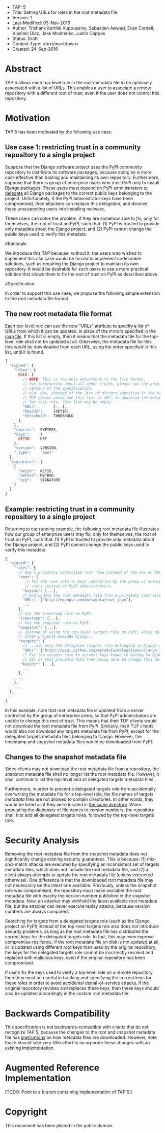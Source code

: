 * TAP: 5
* Title: Setting URLs for roles in the root metadata file
* Version: 1
* Last-Modified: 03-Nov-2016
* Author: Trishank Karthik Kuppusamy, Sebastien Awwad, Evan Cordell,
          Vladimir Diaz, Jake Moshenko, Justin Cappos
* Status: Draft
* Content-Type: <text/markdown>
* Created: 24-Sep-2016

# Abstract

TAP 5 allows each top-level role in the root metadata file to be optionally
associated with a list of URLs.
This enables a user to associate a remote repository with a different root of
trust, even if the user does not control this repository.

# Motivation

TAP 5 has been motivated by the following use case.

## Use case 1: restricting trust in a community repository to a single project

Suppose that the Django software project uses the PyPI community repository to
distribute its software packages, because doing so is more cost-effective than
hosting and maintaining its own repository.
Furthermore, suppose that there is group of enterprise users who trust PyPI only
to install Django packages.
These users must depend on PyPI administrators to
[delegate]((http://isis.poly.edu/~jcappos/papers/kuppusamy_nsdi_16.pdf))
all Django packages to the correct public keys belonging to the project.
Unfortunately, if the PyPI administrator keys have been compromised, then
attackers can replace this delegation, and deceive these unsuspecting users into
installing malware.

These users can solve the problem, if they are somehow able to _fix_, only for
themselves, the root of trust on PyPI, such that: (1) PyPI is trusted to provide
only metadata about the Django project, and (2) PyPI cannot change the public
keys used to verify this metadata.

#Rationale

We introduce this TAP because, without it, the users who wished to implement
this use case would be forced to implement undesirable solutions, such as
requiring the Django project to maintain its own repository.
It would be desirable for such users to use a more practical solution that
allows them to fix the root of trust on PyPI as described above.

#Specification

In order to support this use case, we propose the following simple extension to
the root metadata file format.

## The new root metadata file format

Each top-level role can use the new "URLs" attribute to specify a list of
URLs from which it can be updated, in place of the mirrors specified in the
[map file](tap4.md).
If this list is empty, then it means that the metadata file for the top-level
role shall not be updated at all.
Otherwise, the metadata file for this role would be downloaded from each URL,
using the order specified in this list, until it is found.

```Javascript
{
  "signed": {
    "roles": {
      ROLE: {
        // NOTE: This is the only adjustment to the file format.
        // For information about all other fields, please see the previous
        // version of the specification.
        // NEW: Now, instead of the list of mirrors specified in the map file, a
        // TUF client would use this list of URLs to download the metadata file
        // for this role. This list may be empty.
        "URLs":       [...],
        "keyids":     [KEYID],
        "threshold":  THRESHOLD
      },
    },
    "expires":  EXPIRES,
    "keys":     {
      KEYID:    KEY
    },
    "version":  VERSION,
    "_type":    "Root"
  },
  "signatures": [
    {
      "keyid":  KEYID,
      "method": METHOD,
      "sig":    SIGNATURE
    }
  ]
}
```

## Example: restricting trust in a community repository to a single project

Returning to our running example, the following root metadata file illustrates
how our group of enterprise users may fix, only for themselves, the root of
trust on PyPI, such that: (1) PyPI is trusted to provide only metadata about the
Django project, and (2) PyPI cannot change the public keys used to verify this
metadata:

```Javascript
{
  "signed": {
    "roles": {
      // Use a privately controlled root role instead of the one on PyPI.
      "root": {
         // Fix the root role to keys controlled by the group of enterprise
         // users instead of PyPI administrators.
        "keyids": [...],
        // And update the root metadata file from a privately controlled server.
        "URLs": ["http://example.com/metadata/root.json"],
        ...
      },
      // Use the timestamp role on PyPI.
      "timestamp": {...},
      // Use the snapshot role on PyPI.
      "snapshot": {...},
      // Instead of using the top-level targets role on PyPI, which delegates to
      // other projects besides Django...
      "targets": {
        // ...use only the delegated targets role belonging to Django on PyPI.
        "URLs": ["https://pypi.python.org/metadata/delegations/Django.json"],
        // Fix the targets role to correct keys known to belong to Django.
        // All of this prevents PyPI from being able to change this delegation.
       "keyids": [...],
        ...
      },
      ...
    },
    ...
  },
  ...
}
```

In this example, note that root metadata file is updated from a server
controlled by the group of enterprise users, so that PyPI administrators are
unable to change this root of trust.
This means that their TUF clients would not download the root metadata file from
PyPI.
Similarly, their TUF clients would also not download any targets metadata file
from PyPI, except for the delegated targets metadata files belonging to Django.
However, the timestamp and snapshot metadata files would be downloaded from
PyPI.

## Changes to the snapshot metadata file

Since clients may not download the root metadata file from a repository, the
snapshot metadata file shall no longer list the root metadata file.
However, it shall continue to list the top-level and all delegated targets
metadata files.

Furthermore, in order to prevent a delegated targets role from accidentally
overwriting the metadata file for a top-level role, the file names of targets
_metadata_ files are not allowed to contain directories.
In other words, they would be listed as if they were located in [the same directory](tap4.md#metadata-and-targets-layout-on-repositories).
When populating the dictionary of file names to version numbers, the repository
shall first add all delegated targets roles, followed by the top-level targets
role.

# Security Analysis

Removing the root metadata file from the snapshot metadata does not
significantly change existing security guarantees.
This is because: (1) mix-and-match attacks are executed by specifying an
inconsistent set of targets metadata files, which does not include the root
metadata file, and (2) a client always attempts to update the root metadata
file (unless instructed otherwise).
One difference is that the downloaded root metadata file may not necessarily be
the latest one available.
Previously, unless the snapshot role was compromised, the repository must make
available the root metadata file with exactly the version number published in
the snapshot metadata.
Now, an attacker may withhold the latest available root metadata file, but the
attacker can never execute replay attacks, because version numbers are always
compared.

Searching for targets from a delegated targets role (such as the Django project
on PyPI) instead of the top-level targets role also does not introduce security
problems, as long as the root metadata file has distributed the correct keys for
the delegated targets role.
In fact, this may even improve compromise-resilience.
If the root metadata file on disk is not updated at all, or is updated using
different root keys than used by the original repository, the keys for the
delegated targets role cannot be incorrectly revoked and replaced with malicious
keys, even if the original repository has been compromised.

If users fix the keys used to verify a top-level role on a remote repository,
then they must be careful in tracking and specifying the correct keys for these
roles in order to avoid accidental denial-of-service attacks.
If the original repository revokes and replaces these keys, then these keys
should also be updated accordingly in the custom root metadata file.

# Backwards Compatibility

This specification is not backwards-compatible with clients that do not
recognize TAP 5, because the changes to the root and snapshot
metadata file has
[implications](tap4.md#downloading-metadata-and-target-files)
on how metadata files are downloaded.
However, note that it should take very little effort to incorporate these
changes with an existing implementation.

# Augmented Reference Implementation

[TODO: Point to a branch containing implementation of TAP 5.]

# Copyright

This document has been placed in the public domain.
